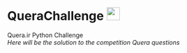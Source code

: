 # QueraChallenge <img src="https://static.quera.ir/images/logo/logo-q.0-3aee17faf53e.svg" width="30" height="30">

Quera.ir Python Challenge </br>
*Here will be the solution to the competition Quera questions*
